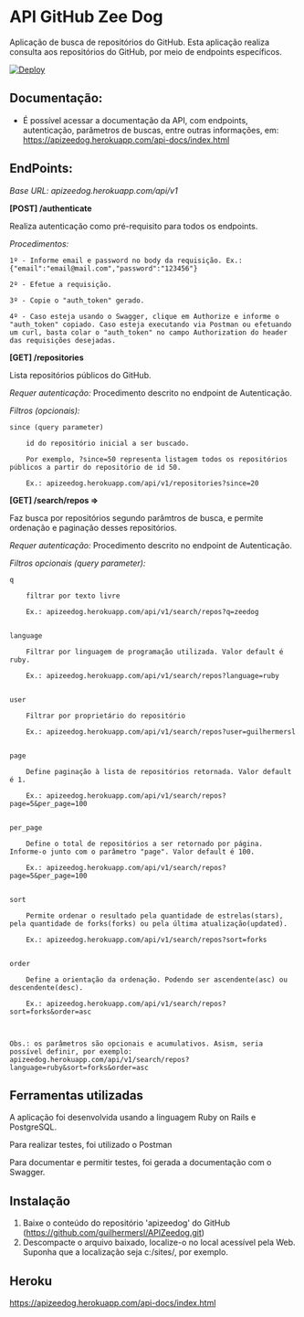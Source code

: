 # API GitHub Zee Dog

Aplicação de busca de repositórios do GitHub.
Esta aplicação realiza consulta aos repositórios do GitHub, por meio de endpoints específicos.

[![Deploy](https://www.herokucdn.com/deploy/button.svg)](https://apizeedog.herokuapp.com/api-docs/index.html)



## Documentação:
*   É possível acessar a documentação da API, com endpoints, autenticação, parâmetros de buscas, entre outras informações, em: https://apizeedog.herokuapp.com/api-docs/index.html



## EndPoints:
*Base URL: apizeedog.herokuapp.com/api/v1*


**[POST] /authenticate**

Realiza autenticação como pré-requisito para todos os endpoints.

*Procedimentos:*

    1º - Informe email e password no body da requisição. Ex.: {"email":"email@mail.com","password":"123456"}

    2º - Efetue a requisição.

    3º - Copie o "auth_token" gerado.

    4º - Caso esteja usando o Swagger, clique em Authorize e informe o "auth_token" copiado. Caso esteja executando via Postman ou efetuando um curl, basta colar o "auth_token" no campo Authorization do header das requisições desejadas.



**[GET] /repositories**  

Lista repositórios públicos do GitHub.

*Requer autenticação:* Procedimento descrito no endpoint de Autenticação.

*Filtros (opcionais):*

    since (query parameter)

        id do repositório inicial a ser buscado. 
        
        Por exemplo, ?since=50 representa listagem todos os repositórios públicos a partir do repositório de id 50.

        Ex.: apizeedog.herokuapp.com/api/v1/repositories?since=20



 
**[GET] /search/repos =>**      

Faz busca por repositórios segundo parâmtros de busca, e permite ordenação e paginação desses repositórios.
        
*Requer autenticação:* Procedimento descrito no endpoint de Autenticação.
    
*Filtros opcionais (query parameter):*

    q
    
        filtrar por texto livre

        Ex.: apizeedog.herokuapp.com/api/v1/search/repos?q=zeedog


    language
    
        Filtrar por linguagem de programação utilizada. Valor default é ruby.
        
        Ex.: apizeedog.herokuapp.com/api/v1/search/repos?language=ruby


    user
    
        Filtrar por proprietário do repositório

        Ex.: apizeedog.herokuapp.com/api/v1/search/repos?user=guilhermersl


    page
    
        Define paginação à lista de repositórios retornada. Valor default é 1.
        
        Ex.: apizeedog.herokuapp.com/api/v1/search/repos?page=5&per_page=100
        
        
    per_page
    
        Define o total de repositórios a ser retornado por página. Informe-o junto com o parâmetro "page". Valor default é 100.
        
        Ex.: apizeedog.herokuapp.com/api/v1/search/repos?page=5&per_page=100


    sort
    
        Permite ordenar o resultado pela quantidade de estrelas(stars), pela quantidade de forks(forks) ou pela última atualização(updated).
                                                               
        Ex.: apizeedog.herokuapp.com/api/v1/search/repos?sort=forks 


    order
    
        Define a orientação da ordenação. Podendo ser ascendente(asc) ou descendente(desc).
        
        Ex.: apizeedog.herokuapp.com/api/v1/search/repos?sort=forks&order=asc

    
    
    Obs.: os parâmetros são opcionais e acumulativos. Asism, seria possível definir, por exemplo: apizeedog.herokuapp.com/api/v1/search/repos?language=ruby&sort=forks&order=asc

                                                                    

## Ferramentas utilizadas

A aplicação foi desenvolvida usando a linguagem Ruby on Rails e PostgreSQL. 

Para realizar testes, foi utilizado o Postman

Para documentar e permitir testes, foi gerada a documentação com o Swagger.



## Instalação

1. Baixe o conteúdo do repositório 'apizeedog' do GitHub (https://github.com/guilhermersl/APIZeedog.git)
2. Descompacte o arquivo baixado, localize-o no local acessível pela Web. Suponha que a localização seja c:/sites/, por exemplo.



## Heroku

https://apizeedog.herokuapp.com/api-docs/index.html